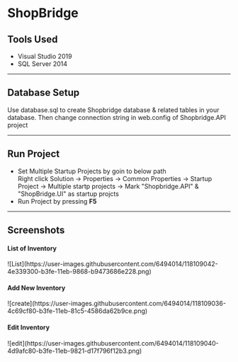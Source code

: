 # ShopBridge
<h2>Tools Used</h2>
<ul>
	<li>Visual Studio 2019</li>
	<li>SQL Server 2014</li>
</ul>
<hr/>

<h2>Database Setup</h2>
Use database.sql to create Shopbridge database & related tables in your database. Then change connection string in web.config of Shopbridge.API project

<hr/>

<h2>Run Project</h2>
<ul>
	<li>Set Multiple Startup Projects by goin to below path</li>
	 Right click Solution -> Properties -> Common Properties -> Startup Project -> Multiple startp projects -> Mark "Shopbridge.API" & "ShopBridge.UI" as startup projcts	
	<li>Run Project by pressing <b>F5</b></li>
</ul>

<hr/>

<h2>Screenshots</h2>


<h4>List of Inventory</h4>
![List](https://user-images.githubusercontent.com/6494014/118109042-4e339300-b3fe-11eb-9868-b9473686e228.png)

<h4>Add New Inventory</h4>
![create](https://user-images.githubusercontent.com/6494014/118109036-4c69cf80-b3fe-11eb-81c5-4586da62b9ce.png)

<h4>Edit Inventory</h4>
![edit](https://user-images.githubusercontent.com/6494014/118109040-4d9afc80-b3fe-11eb-9821-d17f796f12b3.png)



